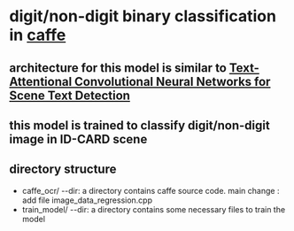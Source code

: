 #  digit/non-digit binary classification in [caffe](https://github.com/BVLC/caffe)
## architecture for this model is similar to [Text-Attentional Convolutional Neural Networks for Scene Text Detection](https://arxiv.org/abs/1510.03283)
## this model is trained to classify digit/non-digit image in ID-CARD scene

## directory structure
+ caffe_ocr/  --dir: a directory contains caffe source code. main change : add file image_data_regression.cpp
+ train_model/  --dir: a directory contains some necessary files to train the model
